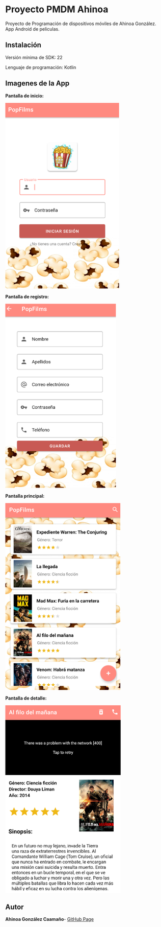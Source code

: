 # Proyecto PMDM Ahinoa
Proyecto de Programación de dispositivos móviles de Ahinoa González. App Android de peliculas.


## Instalación

Versión mínima de SDK: 22

Lenguaje de programación: Kotlin


## Imagenes de la App

**Pantalla de inicio:**


![Pantalla inicial](https://github.com/AhinoaGC/GonzalezAhinoaProyectoPMDM/blob/main/imagenesReadme/login.PNG)

**Pantalla de registro:**


![Pantalla registro](https://github.com/AhinoaGC/GonzalezAhinoaProyectoPMDM/blob/main/imagenesReadme/registro.PNG)

**Pantalla principal:**


![Pantalla principal](https://github.com/AhinoaGC/GonzalezAhinoaProyectoPMDM/blob/main/imagenesReadme/principal.PNG)

**Pantalla de detalle:**

![Pantalla detalle](https://github.com/AhinoaGC/GonzalezAhinoaProyectoPMDM/blob/main/imagenesReadme/detalle.PNG)

## Autor

**Ahinoa González Caamaño**- [GitHub Page](https://github.com/AhinoaGC)